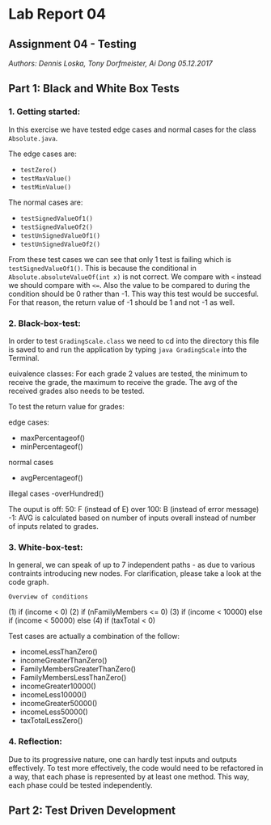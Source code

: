 # Lab Report 04
## Assignment 04 - Testing
_Authors: Dennis Loska, Tony Dorfmeister, Ai Dong 05.12.2017_

## Part 1: Black and White Box Tests

### 1. Getting started:
In this exercise we have tested edge cases and normal cases for the class `Absolute.java`.

The edge cases are:
- `testZero()`
- `testMaxValue()`
- `testMinValue()`

The normal cases are:
- `testSignedValueOf1()`
- `testSignedValueOf2()`
- `testUnSignedValueOf1()`
- `testUnSignedValueOf2()`

From these test cases we can see that only 1 test is failing which is `testSignedValueOf1()`.
This is because the conditional in `Absolute.absoluteValueOf(int x)` is not correct. We compare with `<` instead we should compare with `<=`. Also the value to be compared to during the condition should be 0 rather than -1. This way this test would be succesful. For that reason, the return value of -1 should be 1 and not -1 as well. 


### 2. Black-box-test:
In order to test `GradingScale.class` we need to cd into the directory this file is saved to and run the application by typing `java GradingScale` into the Terminal.

euivalence classes:
For each grade 2 values are tested, the minimum to receive the grade, 
the maximum to receive the grade. The avg of the received grades also needs to be tested.

To test the return value for grades:

edge cases:
- maxPercentageof()
- minPercentageof()

normal cases
- avgPercentageof()

illegal cases
-overHundred()

The ouput is off: 
50: F (instead of E)
over 100: B (instead of error message)
-1: AVG is calculated based on number of inputs overall instead of number of inputs related to grades.

### 3. White-box-test:

In general, we can speak of up to 7 independent paths - as due to various contraints introducing new nodes.
For clarification, please take a look at the code graph. 

	Overview of conditions
(1)	if (income < 0)
(2)	if (nFamilyMembers <= 0)
(3)	 if (income < 10000)
	else if (income < 50000)
	else
(4)	if (taxTotal < 0)

Test cases are actually a combination of the follow:

- incomeLessThanZero()
- incomeGreaterThanZero()
- FamilyMembersGreaterThanZero()
- FamilyMembersLessThanZero()
- incomeGreater10000()
- incomeLess10000()
- incomeGreater50000()
- incomeLess50000()
- taxTotalLessZero()


### 4. Reflection:
Due to its progressive nature, one can hardly test inputs and outputs effectively. To test more effectively, the code would need to be refactored in a way, that each phase is represented by at least one method. This way, each phase could be tested independently.

## Part 2: Test Driven Development


